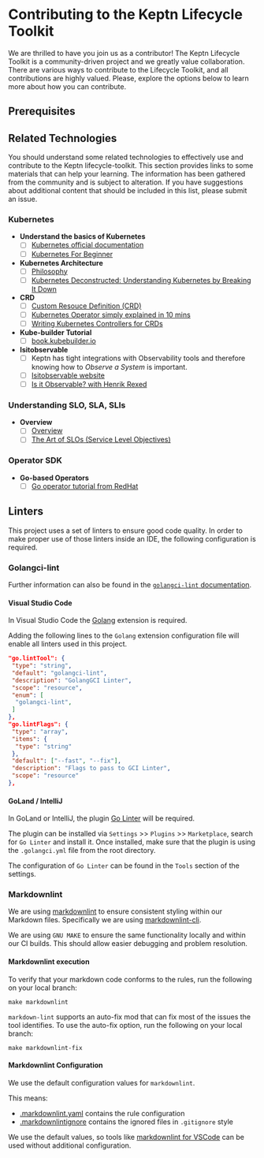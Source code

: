 # Contributing to the Keptn Lifecycle Toolkit

We are thrilled to have you join us as a contributor!
The Keptn Lifecycle Toolkit is a community-driven project and we greatly value collaboration.
There are various ways to contribute to the Lifecycle Toolkit, and all contributions are highly valued.
Please, explore the options below to learn more about how you can contribute.

## Prerequisites

## Related Technologies

You should understand some related technologies
to effectively use and contribute to the Keptn lifecycle-toolkit.
This section provides links to some materials that can help your learning.
The information has been gathered from the community and is subject to alteration.
If you have suggestions about additional content that should be included in this list, please submit an issue.

### Kubernetes

- **Understand the basics of Kubernetes**
  - [ ] [Kubernetes official documentation](https://kubernetes.io/docs/concepts/overview/)
  - [ ] [Kubernetes For Beginner](https://youtu.be/X48VuDVv0do)
- **Kubernetes Architecture**
  - [ ] [Philosophy](https://youtu.be/ZuIQurh_kDk)
  - [ ] [Kubernetes Deconstructed: Understanding Kubernetes by Breaking It Down](https://www.youtube.com/watch?v=90kZRyPcRZw)
- **CRD**
  - [ ] [Custom Resouce Definition (CRD)](https://www.youtube.com/watch?v=xGafiZEX0YA)
  - [ ] [Kubernetes Operator simply explained in 10 mins](https://www.youtube.com/watch?v=ha3LjlD6g7g)
  - [ ] [Writing Kubernetes Controllers for CRDs](https://www.youtube.com/watch?v=7wdUa4Ulwxg)
- **Kube-builder Tutorial**
  - [ ] [book.kubebuilder.io](https://book.kubebuilder.io/introduction.html)
- **Isitobservable**
  - [ ] Keptn has tight integrations with Observability tools and therefore knowing how to _Observe a System_ is important.
  - [ ] [Isitobservable website](https://isitobservable.io/)
  - [ ] [Is it Observable? with Henrik Rexed](https://www.youtube.com/watch?v=aMwk2qo0v40)

### Understanding SLO, SLA, SLIs

- **Overview**
  - [ ] [Overview](https://www.youtube.com/watch?v=tEylFyxbDLE)
  - [ ] [The Art of SLOs (Service Level Objectives)](https://www.youtube.com/watch?v=E3ReKuJ8ewA)

### Operator SDK

- **Go-based Operators**
  - [ ] [Go operator tutorial from RedHat](https://docs.okd.io/latest/operators/operator_sdk/golang/osdk-golang-tutorial.html)

## Linters

This project uses a set of linters to ensure good code quality.
In order to make proper use of those linters inside an IDE, the following configuration is required.

### Golangci-lint

Further information can also be found in
the [`golangci-lint` documentation](https://golangci-lint.run/usage/integrations/).

#### Visual Studio Code

In Visual Studio Code the [Golang](https://marketplace.visualstudio.com/items?itemName=aldijav.golangwithdidi)
extension is required.

Adding the following lines to the `Golang` extension configuration file will enable all linters used in this project.

```json
"go.lintTool": {
 "type": "string",
 "default": "golangci-lint",
 "description": "GolangGCI Linter",
 "scope": "resource",
 "enum": [
  "golangci-lint",
 ]
},
"go.lintFlags": {
 "type": "array",
 "items": {
  "type": "string"
 },
 "default": ["--fast", "--fix"],
 "description": "Flags to pass to GCI Linter",
 "scope": "resource"
},
```

#### GoLand / IntelliJ

In GoLand or IntelliJ, the plugin [Go Linter](https://plugins.jetbrains.com/plugin/12496-go-linter) will be required.

The plugin can be installed via `Settings` >> `Plugins` >> `Marketplace`, search for `Go Linter` and install it.
Once installed, make sure that the plugin is using the `.golangci.yml` file from the root directory.

The configuration of `Go Linter` can be found in the `Tools` section of the settings.

### Markdownlint

We are using [markdownlint](https://github.com/DavidAnson/markdownlint) to ensure consistent styling
within our Markdown files.
Specifically we are using [markdownlint-cli](https://github.com/igorshubovych/markdownlint-cli).

We are using `GNU MAKE` to ensure the same functionality locally and within our CI builds.
This should allow easier debugging and problem resolution.

#### Markdownlint execution

To verify that your markdown code conforms to the rules, run the following on your local branch:

```shell
make markdownlint
```

`markdown-lint` supports an auto-fix mod
that can fix most of the issues the tool identifies.
To use the auto-fix option, run the following on your local branch:

```shell
make markdownlint-fix
```

#### Markdownlint Configuration

We use the default configuration values for `markdownlint`.

This means:

- [.markdownlint.yaml](./.markdownlint.yaml) contains the rule configuration
- [.markdownlintignore](./.markdownlintignore) contains the ignored files in `.gitignore` style

We use the default values, so tools like
[markdownlint for VSCode](https://marketplace.visualstudio.com/items?itemName=DavidAnson.vscode-markdownlint)
can be used without additional configuration.
